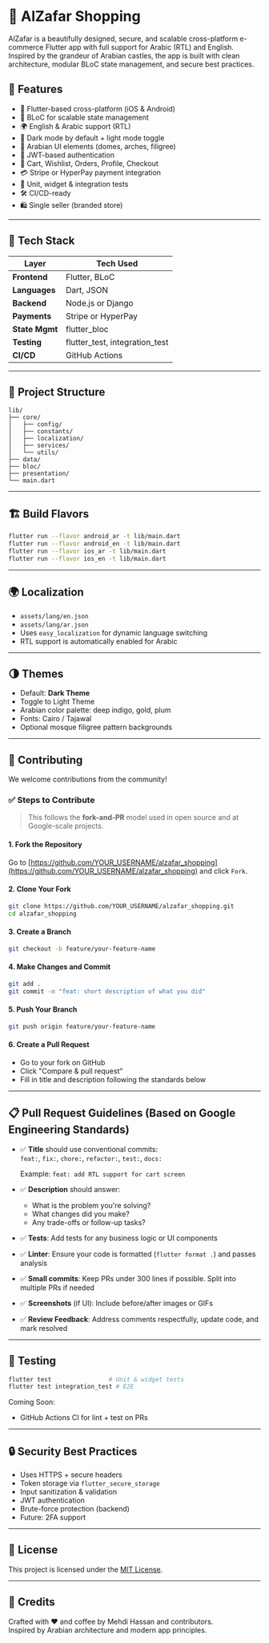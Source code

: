# 🕌 AlZafar Shopping

AlZafar is a beautifully designed, secure, and scalable cross-platform e-commerce Flutter app with full support for Arabic (RTL) and English. Inspired by the grandeur of Arabian castles, the app is built with clean architecture, modular BLoC state management, and secure best practices.

## 🚀 Features

- 📱 Flutter-based cross-platform (iOS & Android)
- 🧠 BLoC for scalable state management
- 🌍 English & Arabic support (RTL)
- 🎨 Dark mode by default + light mode toggle
- 🏰 Arabian UI elements (domes, arches, filigree)
- 🔐 JWT-based authentication
- 🛒 Cart, Wishlist, Orders, Profile, Checkout
- 💳 Stripe or HyperPay payment integration
- 🧪 Unit, widget & integration tests
- 🛠️ CI/CD-ready
- 🛍️ Single seller (branded store)

---

## 🧱 Tech Stack

| Layer         | Tech Used                        |
|---------------|----------------------------------|
| **Frontend**  | Flutter, BLoC                    |
| **Languages** | Dart, JSON                       |
| **Backend**   | Node.js or Django                |
| **Payments**  | Stripe or HyperPay               |
| **State Mgmt**| flutter_bloc                     |
| **Testing**   | flutter_test, integration_test   |
| **CI/CD**     | GitHub Actions                   |

---

## 🧩 Project Structure

```
lib/
├── core/
│   ├── config/
│   ├── constants/
│   ├── localization/
│   ├── services/
│   └── utils/
├── data/
├── bloc/
├── presentation/
└── main.dart
```

---

## 🏗️ Build Flavors

```bash
flutter run --flavor android_ar -t lib/main.dart
flutter run --flavor android_en -t lib/main.dart
flutter run --flavor ios_ar -t lib/main.dart
flutter run --flavor ios_en -t lib/main.dart
```

---

## 🌍 Localization

- `assets/lang/en.json`
- `assets/lang/ar.json`
- Uses `easy_localization` for dynamic language switching
- RTL support is automatically enabled for Arabic

---

## 🌗 Themes

- Default: **Dark Theme**
- Toggle to Light Theme
- Arabian color palette: deep indigo, gold, plum
- Fonts: Cairo / Tajawal
- Optional mosque filigree pattern backgrounds

---

## 🤝 Contributing

We welcome contributions from the community!

### ✅ Steps to Contribute

> This follows the **fork-and-PR** model used in open source and at Google-scale projects.

#### 1. Fork the Repository

Go to [https://github.com/YOUR_USERNAME/alzafar_shopping](https://github.com/YOUR_USERNAME/alzafar_shopping) and click `Fork`.

#### 2. Clone Your Fork

```bash
git clone https://github.com/YOUR_USERNAME/alzafar_shopping.git
cd alzafar_shopping
```

#### 3. Create a Branch

```bash
git checkout -b feature/your-feature-name
```

#### 4. Make Changes and Commit

```bash
git add .
git commit -m "feat: short description of what you did"
```

#### 5. Push Your Branch

```bash
git push origin feature/your-feature-name
```

#### 6. Create a Pull Request

- Go to your fork on GitHub
- Click "Compare & pull request"
- Fill in title and description following the standards below

---

## 📋 Pull Request Guidelines (Based on Google Engineering Standards)

- ✅ **Title** should use conventional commits:  
  `feat:`, `fix:`, `chore:`, `refactor:`, `test:`, `docs:`

  Example: `feat: add RTL support for cart screen`

- ✅ **Description** should answer:
  - What is the problem you're solving?
  - What changes did you make?
  - Any trade-offs or follow-up tasks?

- ✅ **Tests**: Add tests for any business logic or UI components

- ✅ **Linter**: Ensure your code is formatted (`flutter format .`) and passes analysis

- ✅ **Small commits**: Keep PRs under 300 lines if possible. Split into multiple PRs if needed

- ✅ **Screenshots** (if UI): Include before/after images or GIFs

- ✅ **Review Feedback**: Address comments respectfully, update code, and mark resolved

---

## 🧪 Testing

```bash
flutter test                # Unit & widget tests
flutter test integration_test # E2E
```

Coming Soon:
- GitHub Actions CI for lint + test on PRs

---

## 🔒 Security Best Practices

- Uses HTTPS + secure headers
- Token storage via `flutter_secure_storage`
- Input sanitization & validation
- JWT authentication
- Brute-force protection (backend)
- Future: 2FA support

---

## 📃 License

This project is licensed under the [MIT License](LICENSE).

---

## 🧠 Credits

Crafted with ❤️ and coffee by Mehdi Hassan and contributors.  
Inspired by Arabian architecture and modern app principles.
